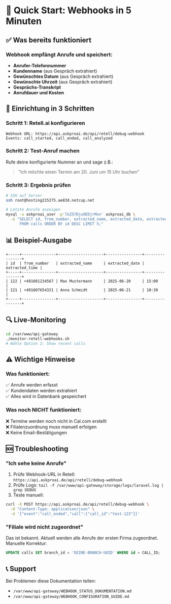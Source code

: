 # 🚀 Quick Start: Webhooks in 5 Minuten

## ✅ Was bereits funktioniert

### Webhook empfängt Anrufe und speichert:
- **Anrufer-Telefonnummer**
- **Kundenname** (aus Gespräch extrahiert)
- **Gewünschtes Datum** (aus Gespräch extrahiert)
- **Gewünschte Uhrzeit** (aus Gespräch extrahiert)
- **Gesprächs-Transkript**
- **Anrufdauer und Kosten**

## 🎯 Einrichtung in 3 Schritten

### Schritt 1: Retell.ai konfigurieren
```
Webhook URL: https://api.askproai.de/api/retell/debug-webhook
Events: call_started, call_ended, call_analyzed
```

### Schritt 2: Test-Anruf machen
Rufe deine konfigurierte Nummer an und sage z.B.:
> "Ich möchte einen Termin am 20. Juni um 15 Uhr buchen"

### Schritt 3: Ergebnis prüfen
```bash
# SSH auf Server
ssh root@hosting215275.ae83d.netcup.net

# Letzte Anrufe anzeigen
mysql -u askproai_user -p'lkZ57Dju9EDjrMxn' askproai_db \
  -e "SELECT id, from_number, extracted_name, extracted_date, extracted_time \
      FROM calls ORDER BY id DESC LIMIT 5;"
```

## 📊 Beispiel-Ausgabe
```
+-----+---------------+--------------------+----------------+----------------+
| id  | from_number   | extracted_name     | extracted_date | extracted_time |
+-----+---------------+--------------------+----------------+----------------+
| 122 | +491601234567 | Max Mustermann     | 2025-06-20     | 15:00          |
| 121 | +491607654321 | Anna Schmidt       | 2025-06-21     | 10:30          |
+-----+---------------+--------------------+----------------+----------------+
```

## 🔍 Live-Monitoring
```bash
cd /var/www/api-gateway
./monitor-retell-webhooks.sh
# Wähle Option 2: Show recent calls
```

## ⚠️ Wichtige Hinweise

### Was funktioniert:
✅ Anrufe werden erfasst  
✅ Kundendaten werden extrahiert  
✅ Alles wird in Datenbank gespeichert  

### Was noch NICHT funktioniert:
❌ Termine werden noch nicht in Cal.com erstellt  
❌ Filialenzuordnung muss manuell erfolgen  
❌ Keine Email-Bestätigungen  

## 🆘 Troubleshooting

### "Ich sehe keine Anrufe"
1. Prüfe Webhook-URL in Retell: `https://api.askproai.de/api/retell/debug-webhook`
2. Prüfe Logs: `tail -f /var/www/api-gateway/storage/logs/laravel.log | grep DEBUG`
3. Teste manuell:
```bash
curl -X POST https://api.askproai.de/api/retell/debug-webhook \
  -H "Content-Type: application/json" \
  -d '{"event":"call_ended","call":{"call_id":"test-123"}}'
```

### "Filiale wird nicht zugeordnet"
Das ist bekannt. Aktuell werden alle Anrufe der ersten Firma zugeordnet.
Manuelle Korrektur:
```sql
UPDATE calls SET branch_id = 'DEINE-BRANCH-UUID' WHERE id = CALL_ID;
```

## 📞 Support
Bei Problemen diese Dokumentation teilen:
- `/var/www/api-gateway/WEBHOOK_STATUS_DOKUMENTATION.md`
- `/var/www/api-gateway/WEBHOOK_CONFIGURATION_GUIDE.md`
